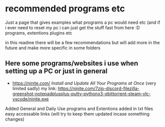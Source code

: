# recommended programs etc
Just a page that gives examples what programs a pc would need etc (and if i ever need to reset my pc i can just get the stuff fast from here :D
programs, extentions plugins etc

in this readme there will be a few recommendations but will add more in the future and make more specific in some folders

## Here some programs/websites i use when setting up a PC or just in general
* https://ninite.com/ *Install and Update All Your Programs at Once* (very limited sadly) 
my link: https://ninite.com/7zip-discord-filezilla-greenshot-notepadplusplus-putty-pythonx3-qbittorrent-steam-vlc-vscode/ninite.exe

Added General and Daily Use programs and Extentions added in txt files easy accessable links (will try to keep them updated incase something changes)
